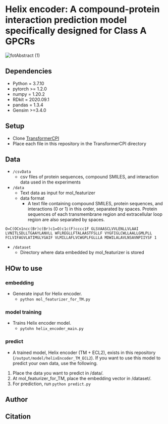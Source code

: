 # Helix encoder: A compound-protein interaction prediction model specifically designed for Class A GPCRs

![fotAbstract (1)](https://user-images.githubusercontent.com/67744833/226157282-646a1e6e-77b9-462c-b2c1-2bcae33ed700.png)

## Dependencies
- Python = 3.7.10
- pytorch >= 1.2.0
- numpy = 1.20.2
- RDkit = 2020.09.1
- pandas = 1.3.4
- Gensim >=3.4.0

## Setup
- Clone [TransformerCPI](https://github.com/lifanchen-simm/transformerCPI)
- Place each file in this repository in the TransformerCPI directory

## Data
- `/csvData`
  - csv files of protein sequences, compound SMILES, and interaction data used in the experiments
- `/data`
  - Text data as input for mol_featurizer
  - data format
    - A text file containing compound SMILES, protein sequences, and interactions (0 or 1) in this order, separated by spaces. Protein sequences of each transmembrane region and extracellular loop region are also separated by spaces.
```
O=C(OCn1ncc(Br)c(Br)c1=O)c1c(F)cccc1F GLSVAASCLVVLENLLVLAAI LVNITLSDLLTGAAYLANVLL WFLREGLLFTALAASTFSLLF VYGFIGLCWLLAALLGMLPLL FCLVIFAGVLATIMGLYGAIF VLMILLAFLVCWGPLFGLLLA MDWILALAVLNSAVNPIIYSF 1
```
- `/dataset`
  - Directory where data embedded by mol_featurizer is stored
  
## HOw to use
### embedding
- Generate input for Helix encoder. 
  -  `python mol_featurizer_for_TM.py`  

### model training
- Trains Helix encoder model.
  - `pytohn helix_encoder_main.py`    

### predict
- A trained model, Helix encoder (TM + ECL2), exists in this repository (`/output/model/helixEncoder_TM_ECL2`). If you want to use this model to predict your own data, use the following.

1. Place the data you want to predict in /data/.
2. At mol_featurizer_for_TM, place the embedding vector in /dataset/.
3. For prediction, run `python predict.py`

## Author

## Citation
